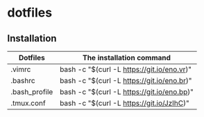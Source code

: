 # dotfiles

## Installation

|  Dotfiles  |  The installation command  |
| ---- | ---- |
|  .vimrc  | bash -c "$(curl -L https://git.io/eno.vr)" |
|  .bashrc  | bash -c "$(curl -L https://git.io/eno.br)" |
|  .bash_profile | bash -c "$(curl -L https://git.io/eno.bp)" |
|  .tmux.conf  |  bash -c "$(curl -L https://git.io/JzIhC)" |
